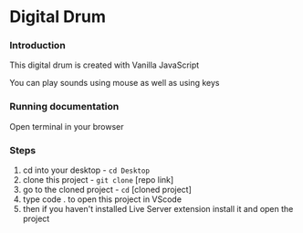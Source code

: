 # Digital Drum

### Introduction

This digital drum is created with Vanilla JavaScript

You can play sounds using mouse as well as using keys

### Running documentation

Open terminal in your browser

### Steps

1) cd into your desktop - `cd Desktop`
2) clone this project - `git clone` [repo link]
3) go to the cloned project - `cd` [cloned project]
4) type code . to open this project in VScode
5) then if you haven't installed Live Server extension install it and open the project
